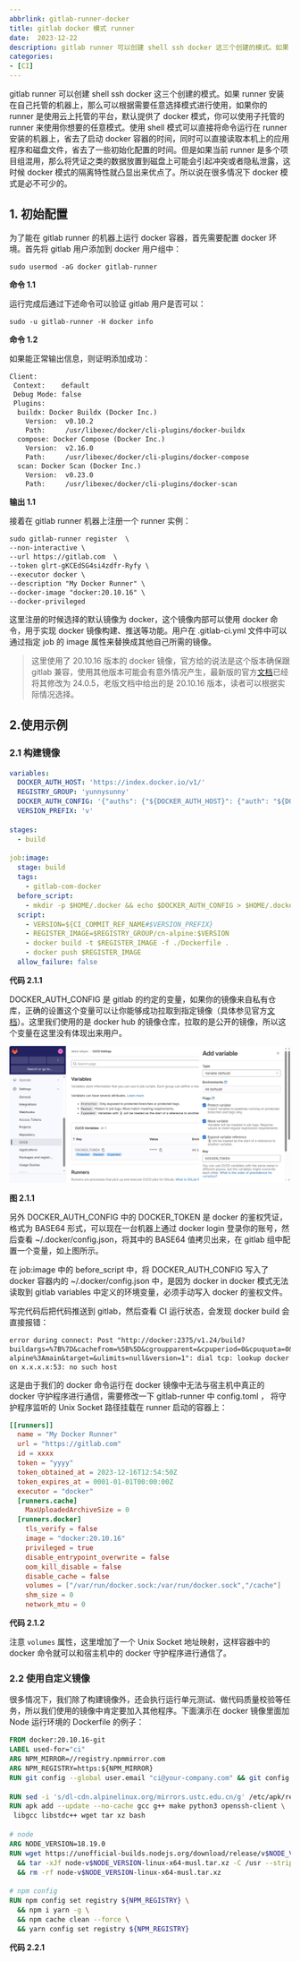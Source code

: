 ```yaml
---
abbrlink: gitlab-runner-docker
title: gitlab docker 模式 runner
date:  2023-12-22
description: gitlab runner 可以创建 shell ssh docker 这三个创建的模式。如果 runner 安装在自己托管的机器上，那么可以根据需要任意选择模式进行使用，如果你的 runner 是使用云上托管的平台，默认提供了 docker 模式，你可以使用子托管的 runner 来使用你想要的任意模式。使用 shell 模式可以直接将命令运行在 runner 安装的机器上，省去了启动 docker 容器的时间，同时可以直接读取本机上的应用程序和磁盘文件，省去了一些初始化配置的时间。但是如果当前 runner 是多个项目组混用，那么将凭证之类的数据放置到磁盘上可能会引起冲突或者隐私泄露，这时候 docker 模式的隔离特性就凸显出来优点了。所以说在很多情况下 docker 模式是必不可少的。
categories:
- [CI]
---
```


gitlab runner 可以创建 shell ssh docker 这三个创建的模式。如果 runner 安装在自己托管的机器上，那么可以根据需要任意选择模式进行使用，如果你的 runner 是使用云上托管的平台，默认提供了 docker 模式，你可以使用子托管的 runner 来使用你想要的任意模式。使用 shell 模式可以直接将命令运行在 runner 安装的机器上，省去了启动 docker 容器的时间，同时可以直接读取本机上的应用程序和磁盘文件，省去了一些初始化配置的时间。但是如果当前 runner 是多个项目组混用，那么将凭证之类的数据放置到磁盘上可能会引起冲突或者隐私泄露，这时候 docker 模式的隔离特性就凸显出来优点了。所以说在很多情况下 docker 模式是必不可少的。

## 1. 初始配置

为了能在 gitlab runner 的机器上运行 docker 容器，首先需要配置 docker 环境。首先将 gitlab 用户添加到 docker 用户组中：
```shell
sudo usermod -aG docker gitlab-runner
```
**命令 1.1**

运行完成后通过下述命令可以验证 gitlab 用户是否可以：
```shell
sudo -u gitlab-runner -H docker info
```
**命令 1.2**

如果能正常输出信息，则证明添加成功：
```
Client:
 Context:    default
 Debug Mode: false
 Plugins:
  buildx: Docker Buildx (Docker Inc.)
    Version:  v0.10.2
    Path:     /usr/libexec/docker/cli-plugins/docker-buildx
  compose: Docker Compose (Docker Inc.)
    Version:  v2.16.0
    Path:     /usr/libexec/docker/cli-plugins/docker-compose
  scan: Docker Scan (Docker Inc.)
    Version:  v0.23.0
    Path:     /usr/libexec/docker/cli-plugins/docker-scan
```
**输出 1.1**

接着在 gitlab runner 机器上注册一个 runner 实例：
```shell
sudo gitlab-runner register  \
--non-interactive \
--url https://gitlab.com  \
--token glrt-gKCEdSG4si4zdfr-Ryfy \
--executor docker \
--description "My Docker Runner" \
--docker-image "docker:20.10.16" \
--docker-privileged
```

这里注册的时候选择的默认镜像为 docker，这个镜像内部可以使用 docker 命令，用于实现 docker 镜像构建、推送等功能。用户在 .gitlab-ci.yml 文件中可以通过指定 job 的 image 属性来替换成其他自己所需的镜像。
> 这里使用了 20.10.16 版本的 docker 镜像，官方给的说法是这个版本确保跟 gitlab 兼容，使用其他版本可能会有意外情况产生，最新版的官方[文档](https://docs.gitlab.com/ee/ci/docker/using_docker_build.html#use-docker-in-docker)已经将其修改为 24.0.5，老版文档中给出的是 20.10.16 版本，读者可以根据实际情况选择。
## 2.使用示例

### 2.1 构建镜像

```yaml
variables:
  DOCKER_AUTH_HOST: 'https://index.docker.io/v1/'
  REGISTRY_GROUP: 'yunnysunny'
  DOCKER_AUTH_CONFIG: '{"auths": {"${DOCKER_AUTH_HOST}": {"auth": "${DOCKER_TOKEN}"}}}'
  VERSION_PREFIX: 'v'

stages:
  - build

job:image:
  stage: build
  tags:
    - gitlab-com-docker
  before_script:
    - mkdir -p $HOME/.docker && echo $DOCKER_AUTH_CONFIG > $HOME/.docker/config.json
  script:
    - VERSION=${CI_COMMIT_REF_NAME#$VERSION_PREFIX}
    - REGISTER_IMAGE=$REGISTRY_GROUP/cn-alpine:$VERSION
    - docker build -t $REGISTER_IMAGE -f ./Dockerfile .
    - docker push $REGISTER_IMAGE
  allow_failure: false
```
**代码 2.1.1**

DOCKER_AUTH_CONFIG 是 gitlab 的约定的变量，如果你的镜像来自私有仓库，正确的设置这个变量可以让你能够成功拉取到指定镜像（具体参见官方[文档](https://docs.gitlab.com/ee/ci/docker/using_docker_images.html#access-an-image-from-a-private-container-registry)）。这里我们使用的是 docker hub 的镜像仓库，拉取的是公开的镜像，所以这个变量在这里没有体现出来用户。

![](images/group_var.png)

**图 2.1.1**

另外 DOCKER_AUTH_CONFIG 中的 DOCKER_TOKEN 是 docker 的鉴权凭证，格式为 BASE64 形式，可以现在一台机器上通过 docker login 登录你的账号，然后查看 ~/.docker/config.json，将其中的 BASE64 值拷贝出来，在 gitlab 组中配置一个变量，如上图所示。

在 job:image 中的 before_script 中，将 DOCKER_AUTH_CONFIG 写入了 docker 容器内的 ~/.docker/config.json 中，是因为 docker in docker 模式无法读取到 gitlab variables 中定义的环境变量，必须手动写入 docker 的鉴权文件。

写完代码后把代码推送到 gitlab，然后查看 CI 运行状态，会发现 docker build 会直接报错：

```
error during connect: Post "http://docker:2375/v1.24/build?buildargs=%7B%7D&cachefrom=%5B%5D&cgroupparent=&cpuperiod=0&cpuquota=0&cpusetcpus=&cpusetmems=&cpushares=0&dockerfile=Dockerfile&labels=%7B%7D&memory=0&memswap=0&networkmode=default&rm=1&shmsize=0&t=yunnysunny%2Fcn-alpine%3Amain&target=&ulimits=null&version=1": dial tcp: lookup docker on x.x.x.x:53: no such host
```

这是由于我们的 docker 命令运行在 docker 镜像中无法与宿主机中真正的 docker 守护程序进行通信，需要修改一下 gitlab-runner 中 config.toml ， 将守护程序监听的 Unix Socket 路径挂载在 runner 启动的容器上：

```toml
[[runners]]
  name = "My Docker Runner"
  url = "https://gitlab.com"
  id = xxxx
  token = "yyyy"
  token_obtained_at = 2023-12-16T12:54:50Z
  token_expires_at = 0001-01-01T00:00:00Z
  executor = "docker"
  [runners.cache]
    MaxUploadedArchiveSize = 0
  [runners.docker]
    tls_verify = false
    image = "docker:20.10.16"
    privileged = true
    disable_entrypoint_overwrite = false
    oom_kill_disable = false
    disable_cache = false
    volumes = ["/var/run/docker.sock:/var/run/docker.sock","/cache"]
    shm_size = 0
    network_mtu = 0
```
**代码 2.1.2**

注意 `volumes` 属性，这里增加了一个 Unix Socket 地址映射，这样容器中的 docker 命令就可以和宿主机中的 docker 守护程序进行通信了。

### 2.2 使用自定义镜像

很多情况下，我们除了构建镜像外，还会执行运行单元测试、做代码质量校验等任务，所以我们使用的镜像中肯定要加入其他程序。下面演示在 docker 镜像里面加 Node 运行环境的 Dockerfile 的例子：

```dockerfile
FROM docker:20.10.16-git
LABEL used-for="ci"
ARG NPM_MIRROR=//registry.npmmirror.com
ARG NPM_REGISTRY=https:${NPM_MIRROR}
RUN git config --global user.email "ci@your-company.com" && git config --global user.name "ci-user"

RUN sed -i 's/dl-cdn.alpinelinux.org/mirrors.ustc.edu.cn/g' /etc/apk/repositories
RUN apk add --update --no-cache gcc g++ make python3 openssh-client \
 libgcc libstdc++ wget tar xz bash

# node
ARG NODE_VERSION=18.19.0
RUN wget https://unofficial-builds.nodejs.org/download/release/v$NODE_VERSION/node-v$NODE_VERSION-linux-x64-musl.tar.xz \
  && tar -xJf node-v$NODE_VERSION-linux-x64-musl.tar.xz -C /usr --strip-components=1 --no-same-owner \
  && rm -rf node-v$NODE_VERSION-linux-x64-musl.tar.xz

# npm config
RUN npm config set registry ${NPM_REGISTRY} \
  && npm i yarn -g \
  && npm cache clean --force \
  && yarn config set registry ${NPM_REGISTRY}
```
**代码 2.2.1**
